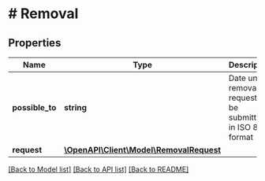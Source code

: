 # # Removal

## Properties

Name | Type | Description | Notes
------------ | ------------- | ------------- | -------------
**possible_to** | **string** | Date until a removal request can be submitted in ISO 8601 format |
**request** | [**\OpenAPI\Client\Model\RemovalRequest**](RemovalRequest.md) |  | [optional]

[[Back to Model list]](../../README.md#models) [[Back to API list]](../../README.md#endpoints) [[Back to README]](../../README.md)

